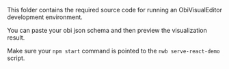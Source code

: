 This folder contains the required source code for running an ObiVisualEditor development environment.

You can paste your obi json schema and then preview the visualization result.

Make sure your `npm start` command is pointed to the `nwb serve-react-demo` script.
